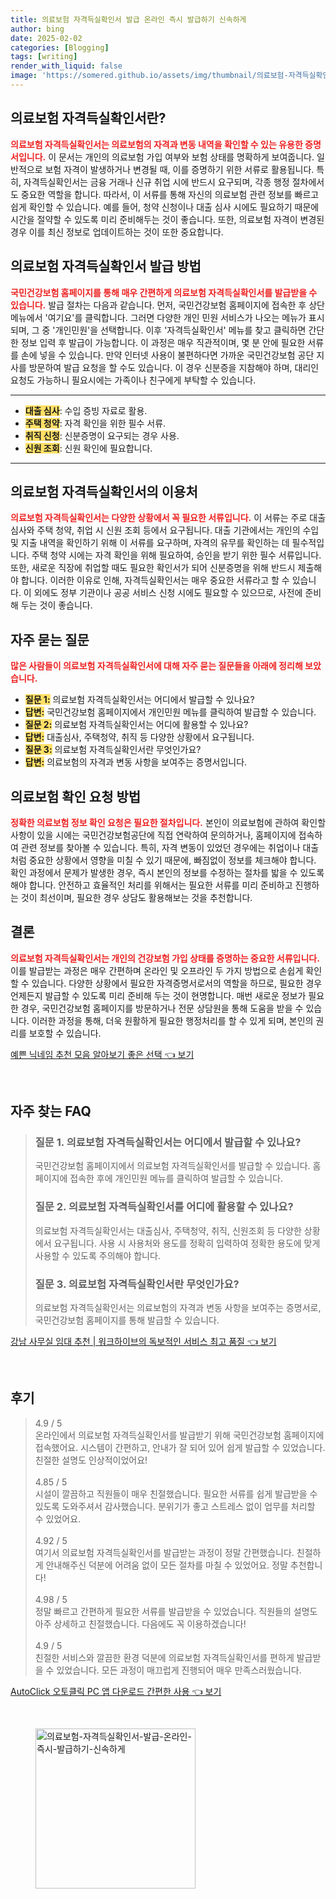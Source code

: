 ```yaml
---
title: 의료보험 자격득실확인서 발급 온라인 즉시 발급하기 신속하게
author: bing
date: 2025-02-02
categories: [Blogging]
tags: [writing]
render_with_liquid: false
image: 'https://somered.github.io/assets/img/thumbnail/의료보험-자격득실확인서-발급-온라인-즉시-발급하기-신속하게.webp'
---
```



<h2 id='의료보험자격득실확인서란'>의료보험 자격득실확인서란?</h2>

<p><b><span style="color: #ee2323;">의료보험 자격득실확인서는 의료보험의 자격과 변동 내역을 확인할 수 있는 유용한 증명서입니다.</span></b> 이 문서는 개인의 의료보험 가입 여부와 보험 상태를 명확하게 보여줍니다. 일반적으로 보험 자격이 발생하거나 변경될 때, 이를 증명하기 위한 서류로 활용됩니다. 특히, 자격득실확인서는 금융 거래나 신규 취업 시에 반드시 요구되며, 각종 행정 절차에서도 중요한 역할을 합니다. 따라서, 이 서류를 통해 자신의 의료보험 관련 정보를 빠르고 쉽게 확인할 수 있습니다. 예를 들어, 청약 신청이나 대출 심사 시에도 필요하기 때문에 시간을 절약할 수 있도록 미리 준비해두는 것이 좋습니다. 또한, 의료보험 자격이 변경된 경우 이를 최신 정보로 업데이트하는 것이 또한 중요합니다.</p>

<h2 id='발급방법'>의료보험 자격득실확인서 발급 방법</h2>

<p><b><span style="color: #ee2323;">국민건강보험 홈페이지를 통해 매우 간편하게 의료보험 자격득실확인서를 발급받을 수 있습니다.</span></b> 발급 절차는 다음과 같습니다. 먼저, 국민건강보험 홈페이지에 접속한 후 상단 메뉴에서 '여기요'를 클릭합니다. 그러면 다양한 개인 민원 서비스가 나오는 메뉴가 표시되며, 그 중 '개인민원'을 선택합니다. 이후 '자격득실확인서' 메뉴를 찾고 클릭하면 간단한 정보 입력 후 발급이 가능합니다. 이 과정은 매우 직관적이며, 몇 분 안에 필요한 서류를 손에 넣을 수 있습니다. 만약 인터넷 사용이 불편하다면 가까운 국민건강보험 공단 지사를 방문하여 발급 요청을 할 수도 있습니다. 이 경우 신분증을 지참해야 하며, 대리인 요청도 가능하니 필요시에는 가족이나 친구에게 부탁할 수 있습니다.</p>

<hr />

<ul>
    <li><b><span style="background-color: #ffe066;">대출 심사</span></b>: 수입 증빙 자료로 활용.</li>
    <li><b><span style="background-color: #ffe066;">주택 청약</span></b>: 자격 확인을 위한 필수 서류.</li>
    <li><b><span style="background-color: #ffe066;">취직 신청</span></b>: 신분증명이 요구되는 경우 사용.</li>
    <li><b><span style="background-color: #ffe066;">신원 조회</span></b>: 신원 확인에 필요합니다.</li>
</ul>

<hr />

<h2 id='자격득실확인서이용처'>의료보험 자격득실확인서의 이용처</h2>

<p><b><span style="color: #ee2323;">의료보험 자격득실확인서는 다양한 상황에서 꼭 필요한 서류입니다.</span></b> 이 서류는 주로 대출 심사와 주택 청약, 취업 시 신원 조회 등에서 요구됩니다. 대출 기관에서는 개인의 수입 및 지출 내역을 확인하기 위해 이 서류를 요구하며, 자격의 유무를 확인하는 데 필수적입니다. 주택 청약 시에는 자격 확인을 위해 필요하여, 승인을 받기 위한 필수 서류입니다. 또한, 새로운 직장에 취업할 때도 필요한 확인서가 되어 신분증명을 위해 반드시 제출해야 합니다. 이러한 이유로 인해, 자격득실확인서는 매우 중요한 서류라고 할 수 있습니다. 이 외에도 정부 기관이나 공공 서비스 신청 시에도 필요할 수 있으므로, 사전에 준비해 두는 것이 좋습니다.</p>

<h2 id='자주묻는질문'>자주 묻는 질문</h2>

<p><b><span style="color: #ee2323;">많은 사람들이 의료보험 자격득실확인서에 대해 자주 묻는 질문들을 아래에 정리해 보았습니다.</span></b></p>

<ul>
    <li><b><span style="background-color: #ffe066;">질문 1:</span></b> 의료보험 자격득실확인서는 어디에서 발급할 수 있나요?</li>
    <li><b><span style="background-color: #ffe066;">답변:</span></b> 국민건강보험 홈페이지에서 개인민원 메뉴를 클릭하여 발급할 수 있습니다.</li>
    <li><b><span style="background-color: #ffe066;">질문 2:</span></b> 의료보험 자격득실확인서는 어디에 활용할 수 있나요?</li>
    <li><b><span style="background-color: #ffe066;">답변:</span></b> 대출심사, 주택청약, 취직 등 다양한 상황에서 요구됩니다.</li>
    <li><b><span style="background-color: #ffe066;">질문 3:</span></b> 의료보험 자격득실확인서란 무엇인가요?</li>
    <li><b><span style="background-color: #ffe066;">답변:</span></b> 의료보험의 자격과 변동 사항을 보여주는 증명서입니다.</li>
</ul>

<h2 id='의료보험확인요청'>의료보험 확인 요청 방법</h2>

<p><b><span style="color: #ee2323;">정확한 의료보험 정보 확인 요청은 필요한 절차입니다.</span></b> 본인이 의료보험에 관하여 확인할 사항이 있을 시에는 국민건강보험공단에 직접 연락하여 문의하거나, 홈페이지에 접속하여 관련 정보를 찾아볼 수 있습니다. 특히, 자격 변동이 있었던 경우에는 취업이나 대출처럼 중요한 상황에서 영향을 미칠 수 있기 때문에, 빠짐없이 정보를 체크해야 합니다. 확인 과정에서 문제가 발생한 경우, 즉시 본인의 정보를 수정하는 절차를 밟을 수 있도록 해야 합니다. 안전하고 효율적인 처리를 위해서는 필요한 서류를 미리 준비하고 진행하는 것이 최선이며, 필요한 경우 상담도 활용해보는 것을 추천합니다.</p>

<h2 id='결론'>결론</h2>

<p><b><span style="color: #ee2323;">의료보험 자격득실확인서는 개인의 건강보험 가입 상태를 증명하는 중요한 서류입니다.</span></b> 이를 발급받는 과정은 매우 간편하며 온라인 및 오프라인 두 가지 방법으로 손쉽게 확인할 수 있습니다. 다양한 상황에서 필요한 자격증명서로서의 역할을 하므로, 필요한 경우 언제든지 발급할 수 있도록 미리 준비해 두는 것이 현명합니다. 매번 새로운 정보가 필요한 경우, 국민건강보험 홈페이지를 방문하거나 전문 상담원을 통해 도움을 받을 수 있습니다. 이러한 과정을 통해, 더욱 원활하게 필요한 행정처리를 할 수 있게 되며, 본인의 권리를 보호할 수 있습니다.</p>


<p><a class="click-button" title="예쁜 닉네임 추천 모음 알아보기 좋은 선택" href="https://somered.github.io/posts/%EC%98%88%EC%81%9C-%EB%8B%89%EB%84%A4%EC%9E%84-%EC%B6%94%EC%B2%9C-%EB%AA%A8%EC%9D%8C-%EC%95%8C%EC%95%84%EB%B3%B4%EA%B8%B0-%EC%A2%8B%EC%9D%80-%EC%84%A0%ED%83%9D/" rel="dofollow">예쁜 닉네임 추천 모음 알아보기 좋은 선택 👈 보기</a></p><br>
<h2 id='자주_찾는_FAQ'>자주 찾는 FAQ</h2>
<div itemscope="" itemtype="https://schema.org/FAQPage"> 
<blockquote> 
<div itemscope="" itemprop="mainEntity" itemtype="https://schema.org/Question"> 
<h3 itemprop="name">질문 1. 의료보험 자격득실확인서는 어디에서 발급할 수 있나요?</h3> 
<div itemscope="" itemprop="acceptedAnswer" itemtype="https://schema.org/Answer"> 
<span itemprop="text"> 
<p>국민건강보험 홈페이지에서 의료보험 자격득실확인서를 발급할 수 있습니다. 홈페이지에 접속한 후에 개인민원 메뉴를 클릭하여 발급할 수 있습니다.</p> 
</span> 
</div> 
</div> 

<div itemscope="" itemprop="mainEntity" itemtype="https://schema.org/Question"> 
<h3 itemprop="name">질문 2. 의료보험 자격득실확인서를 어디에 활용할 수 있나요?</h3> 
<div itemscope="" itemprop="acceptedAnswer" itemtype="https://schema.org/Answer"> 
<span itemprop="text"> 
<p>의료보험 자격득실확인서는 대출심사, 주택청약, 취직, 신원조회 등 다양한 상황에서 요구됩니다. 사용 시 사용처와 용도를 정확히 입력하여 정확한 용도에 맞게 사용할 수 있도록 주의해야 합니다.</p> 
</span> 
</div> 
</div> 

<div itemscope="" itemprop="mainEntity" itemtype="https://schema.org/Question"> 
<h3 itemprop="name">질문 3. 의료보험 자격득실확인서란 무엇인가요?</h3> 
<div itemscope="" itemprop="acceptedAnswer" itemtype="https://schema.org/Answer"> 
<span itemprop="text"> 
<p>의료보험 자격득실확인서는 의료보험의 자격과 변동 사항을 보여주는 증명서로, 국민건강보험 홈페이지를 통해 발급할 수 있습니다.</p> 
</span> 
</div> 
</div> 
</blockquote> 
</div>
<p><a class="click-button" title="강남 사무실 임대 추천 | 워크하이브의 독보적인 서비스 최고 품질" href="https://somered.github.io/posts/%EA%B0%95%EB%82%A8-%EC%82%AC%EB%AC%B4%EC%8B%A4-%EC%9E%84%EB%8C%80-%EC%B6%94%EC%B2%9C-%EC%9B%8C%ED%81%AC%ED%95%98%EC%9D%B4%EB%B8%8C%EC%9D%98-%EB%8F%85%EB%B3%B4%EC%A0%81%EC%9D%B8-%EC%84%9C%EB%B9%84%EC%8A%A4-%EC%B5%9C%EA%B3%A0-%ED%92%88%EC%A7%88/" rel="dofollow">강남 사무실 임대 추천 | 워크하이브의 독보적인 서비스 최고 품질 👈 보기</a></p><br>
<h2 id='후기'>후기</h2>
<div itemscope itemtype="https://schema.org/Product">
  <blockquote>
  <div itemprop="review" itemscope itemtype="https://schema.org/Review">
      <div itemprop="reviewRating" itemscope itemtype="https://schema.org/Rating"> <span itemprop="ratingValue">4.9</span> / <span itemprop="bestRating">5</span> </div>
      <span itemprop="reviewBody">온라인에서 의료보험 자격득실확인서를 발급받기 위해 국민건강보험 홈페이지에 접속했어요. 시스템이 간편하고, 안내가 잘 되어 있어 쉽게 발급할 수 있었습니다. 친절한 설명도 인상적이었어요!</span>
  </div>
  <br>
  <div itemprop="review" itemscope itemtype="https://schema.org/Review">
      <div itemprop="reviewRating" itemscope itemtype="https://schema.org/Rating"> <span itemprop="ratingValue">4.85</span> / <span itemprop="bestRating">5</span> </div>
      <span itemprop="reviewBody">시설이 깔끔하고 직원들이 매우 친절했습니다. 필요한 서류를 쉽게 발급받을 수 있도록 도와주셔서 감사했습니다. 분위기가 좋고 스트레스 없이 업무를 처리할 수 있었어요.</span>
  </div>
  <br>
  <div itemprop="review" itemscope itemtype="https://schema.org/Review">
      <div itemprop="reviewRating" itemscope itemtype="https://schema.org/Rating"> <span itemprop="ratingValue">4.92</span> / <span itemprop="bestRating">5</span> </div>
      <span itemprop="reviewBody">여기서 의료보험 자격득실확인서를 발급받는 과정이 정말 간편했습니다. 친절하게 안내해주신 덕분에 어려움 없이 모든 절차를 마칠 수 있었어요. 정말 추천합니다!</span>
  </div>
  <br>
  <div itemprop="review" itemscope itemtype="https://schema.org/Review">
      <div itemprop="reviewRating" itemscope itemtype="https://schema.org/Rating"> <span itemprop="ratingValue">4.98</span> / <span itemprop="bestRating">5</span> </div>
      <span itemprop="reviewBody">정말 빠르고 간편하게 필요한 서류를 발급받을 수 있었습니다. 직원들의 설명도 아주 상세하고 친절했습니다. 다음에도 꼭 이용하겠습니다!</span>
  </div>
  <br>
  <div itemprop="review" itemscope itemtype="https://schema.org/Review">
      <div itemprop="reviewRating" itemscope itemtype="https://schema.org/Rating"> <span itemprop="ratingValue">4.9</span> / <span itemprop="bestRating">5</span> </div>
      <span itemprop="reviewBody">친절한 서비스와 깔끔한 환경 덕분에 의료보험 자격득실확인서를 편하게 발급받을 수 있었습니다. 모든 과정이 매끄럽게 진행되어 매우 만족스러웠습니다.</span>
  </div>
  </blockquote>
</div>
<p><a class="click-button" title="AutoClick 오토클릭 PC 앱 다운로드 간편한 사용" href="https://somered.github.io/posts/AutoClick-%EC%98%A4%ED%86%A0%ED%81%B4%EB%A6%AD-PC-%EC%95%B1-%EB%8B%A4%EC%9A%B4%EB%A1%9C%EB%93%9C-%EA%B0%84%ED%8E%B8%ED%95%9C-%EC%82%AC%EC%9A%A9/" rel="dofollow">AutoClick 오토클릭 PC 앱 다운로드 간편한 사용 👈 보기</a></p><br>
<figure class="image"><img src="https://somered.github.io/assets/img/thumbnail/의료보험-자격득실확인서-발급-온라인-즉시-발급하기-신속하게.webp" alt="의료보험-자격득실확인서-발급-온라인-즉시-발급하기-신속하게" width="256" height="256"></figure>